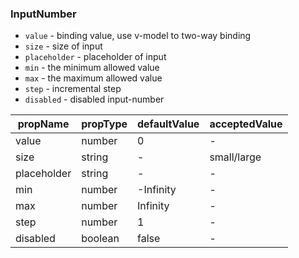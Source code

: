 ### InputNumber

* `value` \- binding value, use v-model to two-way binding	
* `size` \- size of input
* `placeholder` \- placeholder of input	
* `min` \- the minimum allowed value
* `max` \- the maximum allowed value
* `step` \- incremental step	
* `disabled` \- disabled input-number	

|  propName  | propType | defaultValue | acceptedValue |
| ---------- | -------- | ------------ | ------------- |
| value      | number   | 0            | -             |
| size       | string   | -            | small/large   |
| placeholder | string  | -            | -             |
| min        | number   | -Infinity    | -             |
| max        | number   | Infinity     | -             |
| step       | number   | 1            | -             |
| disabled   | boolean  | false        | -             |
